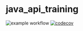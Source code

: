 # java_api_training
![example workflow](https://github.com/EnzoSepita/java_api_training/actions/workflows/build.yml/badge.svg)
[![codecov](https://codecov.io/gh/EnzoSepita/java_api_training/branch/main/graph/badge.svg)](https://codecov.io/gh/EnzoSepita/java_api_training)
